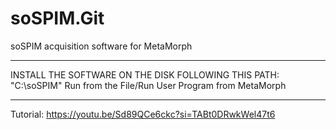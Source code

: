 # soSPIM.Git
soSPIM acquisition software for MetaMorph

*******************
INSTALL THE SOFTWARE ON THE DISK FOLLOWING THIS PATH: "C:\soSPIM\"
Run from the File/Run User Program from MetaMorph
*******************

Tutorial:
https://youtu.be/Sd89QCe6ckc?si=TABt0DRwkWel47t6
